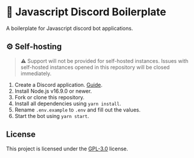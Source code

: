# 🔨 Javascript Discord Boilerplate
A boilerplate for Javascript discord bot applications.

## ⚙ Self-hosting
> ⚠️ Support will not be provided for self-hosted instances. Issues with self-hosted instances opened in this repository will be closed immediately.

1. Create a Discord application. [Guide](https://discordjs.guide/preparations/setting-up-a-bot-application.html#creating-your-bot).
2. Install Node.js v16.9.0 or newer.
3. Fork or clone this repository.
4. Install all dependencies using `yarn install`.
5. Rename `.env.example` to `.env` and fill out the values.
6. Start the bot using `yarn start`.

## License
This project is licensed under the [GPL-3.0](LICENSE) license.

